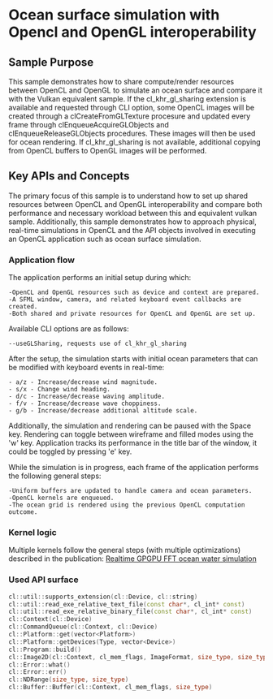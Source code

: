 # Ocean surface simulation with Opencl and OpenGL interoperability

## Sample Purpose

This sample demonstrates how to share compute/render resources between OpenCL and OpenGL to simulate an ocean surface and compare it with the Vulkan equivalent sample. If the cl_khr_gl_sharing extension is available and requested through CLI option, some OpenCL images will be created through a clCreateFromGLTexture procesure and updated every frame through clEnqueueAcquireGLObjects and clEnqueueReleaseGLObjects procedures. These images will then be used for ocean rendering. If cl_khr_gl_sharing is not available, additional copying from OpenCL buffers to OpenGL images will be performed.

## Key APIs and Concepts

The primary focus of this sample is to understand how to set up shared resources between OpenCL and OpenGL interoperability and compare both performance and necessary workload between this and equivalent vulkan sample. Additionally, this sample demonstrates how to approach physical, real-time simulations in OpenCL and the API objects involved in executing an OpenCL application such as ocean surface simulation.


### Application flow

The application performs an initial setup during which:

    -OpenCL and OpenGL resources such as device and context are prepared.
    -A SFML window, camera, and related keyboard event callbacks are created.
    -Both shared and private resources for OpenCL and OpenGL are set up.

Available CLI options are as follows:

    --useGLSharing, requests use of cl_khr_gl_sharing

After the setup, the simulation starts with initial ocean parameters that can be modified with keyboard events in real-time:

    - a/z - Increase/decrease wind magnitude.
    - s/x - Change wind heading.
    - d/c - Increase/decrease waving amplitude.
    - f/v - Increase/decrease wave choppiness.
    - g/b - Increase/decrease additional altitude scale.

Additionally, the simulation and rendering can be paused with the Space key. Rendering can toggle between wireframe and filled modes using the 'w' key. Application tracks its performance in the title bar of the window, it could be toggled by pressing 'e' key.

While the simulation is in progress, each frame of the application performs the following general steps:

    -Uniform buffers are updated to handle camera and ocean parameters.
    -OpenCL kernels are enqueued.
    -The ocean grid is rendered using the previous OpenCL computation outcome.


### Kernel logic

Multiple kernels follow the general steps (with multiple optimizations) described in the publication:  [Realtime GPGPU FFT ocean water simulation](https://tore.tuhh.de/bitstream/11420/1439/1/GPGPU_FFT_Ocean_Simulation.pdf)

### Used API surface

```c++
cl::util::supports_extension(cl::Device, cl::string)
cl::util::read_exe_relative_text_file(const char*, cl_int* const)
cl::util::read_exe_relative_binary_file(const char*, cl_int* const)
cl::Context(cl::Device)
cl::CommandQueue(cl::Context, cl::Device)
cl::Platform::get(vector<Platform>)
cl::Platform::getDevices(Type, vector<Device>)
cl::Program::build()
cl::Image2D(cl::Context, cl_mem_flags, ImageFormat, size_type, size_type)
cl::Error::what()
cl::Error::err()
cl::NDRange(size_type, size_type)
cl::Buffer::Buffer(cl::Context, cl_mem_flags, size_type)
```


